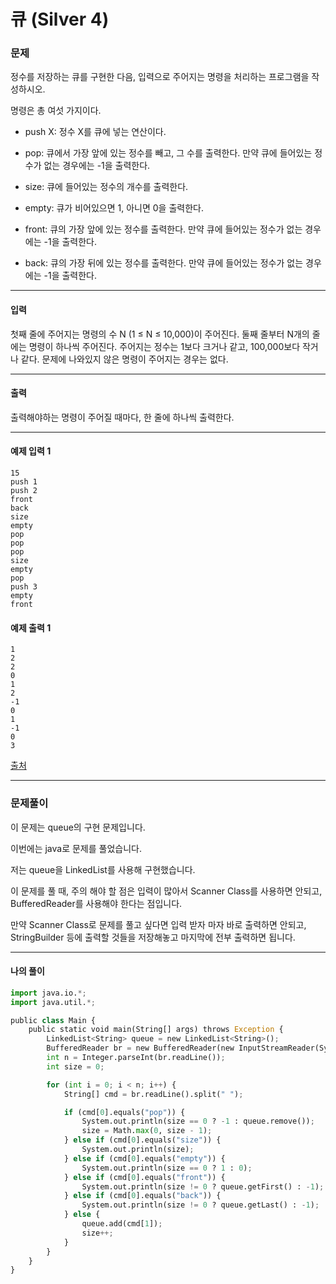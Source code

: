 # 큐 (Silver 4)

### 문제

정수를 저장하는 큐를 구현한 다음, 입력으로 주어지는 명령을 처리하는 프로그램을 작성하시오.   

명령은 총 여섯 가지이다.   

* push X: 정수 X를 큐에 넣는 연산이다.

* pop: 큐에서 가장 앞에 있는 정수를 빼고, 그 수를 출력한다. 만약 큐에 들어있는 정수가 없는 경우에는 -1을 출력한다.

* size: 큐에 들어있는 정수의 개수를 출력한다.

* empty: 큐가 비어있으면 1, 아니면 0을 출력한다.

* front: 큐의 가장 앞에 있는 정수를 출력한다. 만약 큐에 들어있는 정수가 없는 경우에는 -1을 출력한다.

* back: 큐의 가장 뒤에 있는 정수를 출력한다. 만약 큐에 들어있는 정수가 없는 경우에는 -1을 출력한다.

---

#### 입력

첫째 줄에 주어지는 명령의 수 N (1 ≤ N ≤ 10,000)이 주어진다. 둘째 줄부터 N개의 줄에는 명령이 하나씩 주어진다. 주어지는 정수는 1보다 크거나 같고, 100,000보다 작거나 같다. 문제에 나와있지 않은 명령이 주어지는 경우는 없다.

---

#### 출력

출력해야하는 명령이 주어질 때마다, 한 줄에 하나씩 출력한다.

---

#### 예제 입력 1
~~~
15
push 1
push 2
front
back
size
empty
pop
pop
pop
size
empty
pop
push 3
empty
front
~~~

#### 예제 출력 1
~~~
1
2
2
0
1
2
-1
0
1
-1
0
3
~~~

[출처](https://www.acmicpc.net/problem/10845)

---

### 문제풀이

이 문제는 queue의 구현 문제입니다.   

이번에는 java로 문제를 풀었습니다.   

저는 queue을 LinkedList를 사용해 구현했습니다.   

이 문제를 풀 때, 주의 해야 할 점은 입력이 많아서 Scanner Class를 사용하면 안되고, BufferedReader를 사용해야 한다는 점입니다.   

만약 Scanner Class로 문제를 풀고 싶다면 입력 받자 마자 바로 출력하면 안되고, StringBuilder 등에 출력할 것들을 저장해놓고 마지막에 전부 출력하면 됩니다.

---

#### 나의 풀이

~~~python
import java.io.*;
import java.util.*;

public class Main {
	public static void main(String[] args) throws Exception {
		LinkedList<String> queue = new LinkedList<String>();
		BufferedReader br = new BufferedReader(new InputStreamReader(System.in));
		int n = Integer.parseInt(br.readLine());
		int size = 0;

		for (int i = 0; i < n; i++) {
			String[] cmd = br.readLine().split(" ");

			if (cmd[0].equals("pop")) {
				System.out.println(size == 0 ? -1 : queue.remove());
				size = Math.max(0, size - 1);
			} else if (cmd[0].equals("size")) {
				System.out.println(size);
			} else if (cmd[0].equals("empty")) {
				System.out.println(size == 0 ? 1 : 0);
			} else if (cmd[0].equals("front")) {
				System.out.println(size != 0 ? queue.getFirst() : -1);
			} else if (cmd[0].equals("back")) {
				System.out.println(size != 0 ? queue.getLast() : -1);
			} else {
				queue.add(cmd[1]);
				size++;
			}
		}
	}
}
~~~
